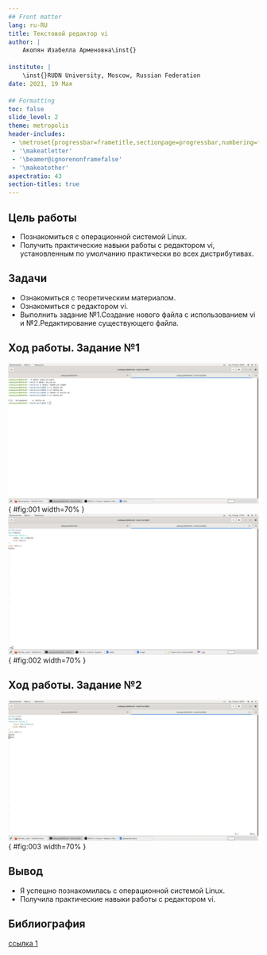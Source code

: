 ```yaml
---
## Front matter
lang: ru-RU
title: Текстовой редактор vi
author: |
	Акопян Изабелла Арменовна\inst{}

institute: |
	\inst{}RUDN University, Moscow, Russian Federation
date: 2021, 19 Мая

## Formatting
toc: false
slide_level: 2
theme: metropolis
header-includes: 
 - \metroset{progressbar=frametitle,sectionpage=progressbar,numbering=fraction}
 - '\makeatletter'
 - '\beamer@ignorenonframefalse'
 - '\makeatother'
aspectratio: 43
section-titles: true
---
```


## Цель работы

- Познакомиться с операционной системой Linux. 
- Получить практические навыки работы с редактором vi, установленным по умолчанию практически во всех дистрибутивах.

## Задачи

- Ознакомиться с теоретическим материалом.
- Ознакомиться с редактором vi.
- Выполнить задание №1.Создание нового файла с использованием vi и №2.Редактирование существующего файла.

## Ход работы. Задание №1

![команды](image/1.jpg){ #fig:001 width=70% }
![vi](image/2){ #fig:002 width=70% }

## Ход работы. Задание №2

![Результат](image/3.jpg){ #fig:003 width=70% }

## Вывод

- Я успешно познакомилась с операционной системой Linux.
- Получила практические навыки работы с редактором vi.

## Библиография

[ссылка 1](https://esystem.rudn.ru/pluginfile.php/1142511/mod_resource/content/2/006-lab_vi.pdf)




